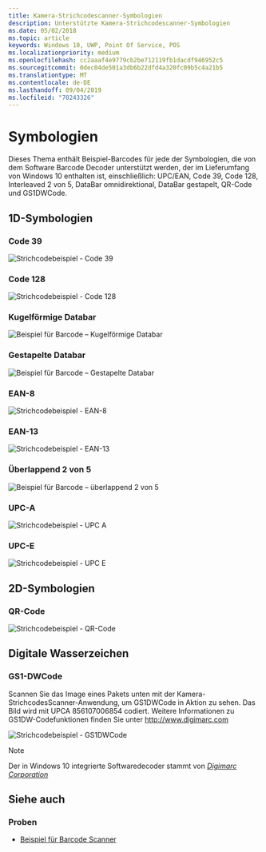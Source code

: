 ```yaml
---
title: Kamera-Strichcodescanner-Symbologien
description: Unterstützte Kamera-Strichcodescanner-Symbologien
ms.date: 05/02/2018
ms.topic: article
keywords: Windows 10, UWP, Point Of Service, POS
ms.localizationpriority: medium
ms.openlocfilehash: cc2aaaf4e9779cb2be712119fb1dacdf946952c5
ms.sourcegitcommit: 0dec04de501a3db6b22dfd4a320fc09b5c4a21b5
ms.translationtype: MT
ms.contentlocale: de-DE
ms.lasthandoff: 09/04/2019
ms.locfileid: "70243326"
---
```

# <a name="symbologies"></a>Symbologien
Dieses Thema enthält Beispiel-Barcodes für jede der Symbologien, die von dem Software Barcode Decoder unterstützt werden, der im Lieferumfang von Windows 10 enthalten ist, einschließlich: UPC/EAN, Code 39, Code 128, Interleaved 2 von 5, DataBar omnidirektional, DataBar gestapelt, QR-Code und GS1DWCode.

## <a name="1d-symbologies"></a>1D-Symbologien

### <a name="code-39"></a>Code 39
![Strichcodebeispiel - Code 39](images/pos/sample-barcode-code39.png)

### <a name="code-128"></a>Code 128
![Strichcodebeispiel - Code 128](images/pos/sample-barcode-code128.png)

### <a name="databar-omnidirectional"></a>Kugelförmige Databar
![Beispiel für Barcode – Kugelförmige Databar](images/pos/sample-barcode-databar-omnidirectional.png) 
### <a name="databar-stacked"></a>Gestapelte Databar
![Beispiel für Barcode – Gestapelte Databar](images/pos/sample-barcode-databar-stacked.png)

### <a name="ean-8"></a>EAN-8
![Strichcodebeispiel - EAN-8](images/pos/sample-barcode-ean8.png)

### <a name="ean-13"></a>EAN-13
![Strichcodebeispiel - EAN-13](images/pos/sample-barcode-ean13.png)

### <a name="interleaved-2-of-5"></a>Überlappend 2 von 5
![Beispiel für Barcode – überlappend 2 von 5](images/pos/sample-barcode-interleaved-2-of-5.png)

### <a name="upc-a"></a>UPC-A
![Strichcodebeispiel - UPC A](images/pos/sample-barcode-upca.png)

### <a name="upc-e"></a>UPC-E
![Strichcodebeispiel - UPC E](images/pos/sample-barcode-upce.png)

## <a name="2d-symbologies"></a>2D-Symbologien
### <a name="qr-code"></a>QR-Code
![Strichcodebeispiel - QR-Code](images/pos/sample-barcode-qrcode.png)

## <a name="digital-watermark"></a>Digitale Wasserzeichen
### <a name="gs1-dwcode"></a>GS1-DWCode

Scannen Sie das Image eines Pakets unten mit der Kamera-StrichcodesScanner-Anwendung, um GS1DWCode in Aktion zu sehen.  Das Bild wird mit UPCA 856107006854 codiert.  Weitere Informationen zu GS1DW-Codefunktionen finden Sie unter http://www.digimarc.com

![Strichcodebeispiel - GS1DWCode](images/pos/rice-box-v7.jpg)

> [!NOTE]
> Der in Windows 10 integrierte Softwaredecoder stammt von [*Digimarc Corporation*](https://www.digimarc.com/)

## <a name="see-also"></a>Siehe auch

### <a name="samples"></a>Proben

- [Beispiel für Barcode Scanner](https://github.com/microsoft/Windows-universal-samples/tree/master/Samples/BarcodeScanner)

